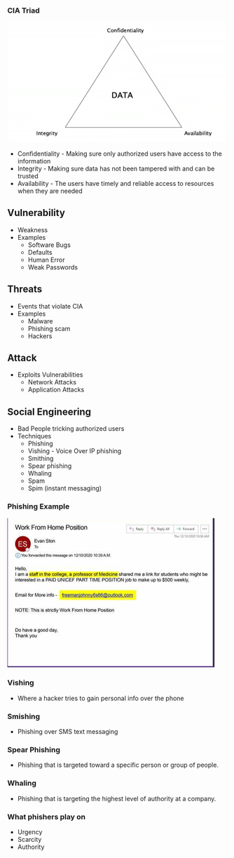 ### CIA Triad
![CIA Triad](../Images/01_SE_Image_01.png)

- Confidentiality - Making sure only authorized users have access to the information
- Integrity - Making sure data has not been tampered with and can be trusted
- Availability - The users have timely and reliable access to resources when they are needed

## Vulnerability
- Weakness
- Examples
	- Software Bugs
	- Defaults
	- Human Error
	- Weak Passwords

## Threats 
- Events that violate CIA	
- Examples
	- Malware
	- Phishing scam
	- Hackers

## Attack
- Exploits Vulnerabilities
	- Network Attacks
	- Application Attacks

## Social Engineering
- Bad People tricking authorized users
- Techniques
	- Phishing
	- Vishing - Voice Over IP phishing
	- Smithing
	- Spear phishing
	- Whaling
	- Spam
	- Spim (instant messaging)

### Phishing Example
![Phishing Example](../Images/01_SE_Image_02.png)

### Vishing
- Where a hacker tries to gain personal info over the phone

### Smishing
- Phishing over SMS text messaging

### Spear Phishing
- Phishing that is targeted toward a specific person or group of people.

### Whaling
- Phishing that is targeting the highest level of authority at a company. 

### What phishers play on
- Urgency
- Scarcity 
- Authority
